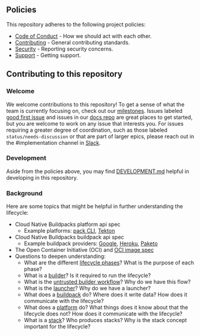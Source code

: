 ## Policies

This repository adheres to the following project policies:

- [Code of Conduct][code-of-conduct] - How we should act with each other.
- [Contributing][contributing] - General contributing standards.
- [Security][security] - Reporting security concerns.
- [Support][support] - Getting support.

## Contributing to this repository

### Welcome

We welcome contributions to this repository! To get a sense of what the team is currently focusing on, check out our [milestones](https://github.com/buildpacks/lifecycle/milestones). Issues labeled [good first issue](https://github.com/buildpacks/lifecycle/issues?q=is%3Aissue+is%3Aopen+label%3A%22good+first+issue%22) and issues in our [docs repo](https://github.com/buildpacks/docs/issues?q=is%3Aissue+is%3Aopen+label%3Ateam%2Fimplementations) are great places to get started, but you are welcome to work on any issue that interests you. For issues requiring a greater degree of coordination, such as those labeled `status/needs-discussion` or that are part of larger epics, please reach out in the #implementation channel in [Slack](https://slack.buildpacks.io/).

### Development

Aside from the policies above, you may find [DEVELOPMENT.md](DEVELOPMENT.md) helpful in developing in this repository.

### Background

Here are some topics that might be helpful in further understanding the lifecycle:

* Cloud Native Buildpacks platform api spec
  * Example platforms: [pack CLI](https://github.com/buildpack/pack), [Tekton](https://github.com/tektoncd/catalog/blob/master/task/buildpacks/0.1/README.md)
* Cloud Native Buildpacks buildpack api spec
  * Example buildpack providers: [Google](https://github.com/GoogleCloudPlatform/buildpacks), [Heroku](https://www.heroku.com/), [Paketo](https://paketo.io/)
* The Open Container Initiative (OCI) and [OCI image spec](https://github.com/opencontainers/image-spec)
* Questions to deepen understanding:
  * What are the different [lifecycle phases](https://buildpacks.io/docs/concepts/components/lifecycle/)? What is the purpose of each phase?
  * What is a [builder](https://buildpacks.io/docs/concepts/components/builder/)? Is it required to run the lifecycle?
  * What is the [untrusted builder workflow](https://medium.com/buildpacks/faster-more-secure-builds-with-pack-0-11-0-4d0c633ca619)? Why do we have this flow?
  * What is the [launcher](https://github.com/buildpacks/spec/blob/main/platform.md#launch)? Why do we have a launcher?
  * What does a [buildpack](https://buildpacks.io/docs/concepts/components/buildpack/) do? Where does it write data? How does it communicate with the lifecycle?
  * What does a [platform](https://buildpacks.io/docs/concepts/components/platform/) do? What things does it know about that the lifecycle does not? How does it communicate with the lifecycle?
  * What is a [stack](https://buildpacks.io/docs/concepts/components/stack/)? Who produces stacks? Why is the stack concept important for the lifecycle?

[code-of-conduct]: https://github.com/buildpacks/.github/blob/main/CODE_OF_CONDUCT.md
[contributing]: https://github.com/buildpacks/.github/blob/main/CONTRIBUTING.md
[security]: https://github.com/buildpacks/.github/blob/main/SECURITY.md
[support]: https://github.com/buildpacks/.github/blob/main/SUPPORT.md
[pull-request-process]: https://github.com/buildpacks/.github/blob/main/CONTRIBUTIONS.md#pull-request-process
